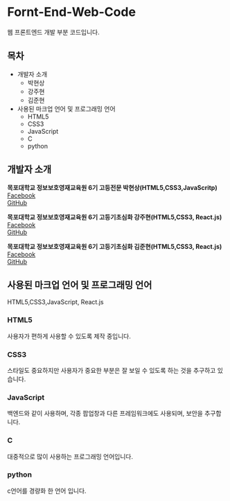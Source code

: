 # Fornt-End-Web-Code
웹 프론트엔드 개발 부분 코드입니다.

## 목차
- 개발자 소개
  - 박현상
  - 강주현
  - 김준현
- 사용된 마크업 언어 및 프로그래밍 언어
  - HTML5
  - CSS3
  - JavaScript
  - C
  - python

## 개발자 소개

**목포대학교 정보보호영재교육원 6기 고등전문 박현상(HTML5,CSS3,JavaScritp)**  
[Facebook](https://www.facebook.com/profile.php?id=100034448592868)  
[GitHub](https://github.com/HyunSang0625)

**목포대학교 정보보호영재교육원 6기 고등기초심화 강주현(HTML5,CSS3, React.js)**  
[Facebook](https://www.facebook.com/profile.php?id=100010207724135)  
[GitHub](https://github.com/JuhyeonK)

**목포대학교 정보보호영재교육원 6기 고등기초심화 김준현(HTML5,CSS3, React.js)**  
[Facebook](https://www.facebook.com/junhyone.kim)  
[GitHub](https://github.com/SLAPJH)

## 사용된 마크업 언어 및 프로그래밍 언어

HTML5,CSS3,JavaScript, React.js

### HTML5
사용자가 편하게 사용할 수 있도록 제작 중입니다.

### CSS3
스타일도 중요하지만 사용자가 중요한 부분은 잘 보일 수 있도록 하는 것을 추구하고 있습니다.

### JavaScript
백엔드와 같이 사용하며, 각종 팝업창과 다른 프레임워크에도 사용되며, 보안을 추구합니다.

### C
대중적으로 많이 사용하는 프로그래밍 언어입니다.

### python
c언어를 경량화 한 언어 입니다.
